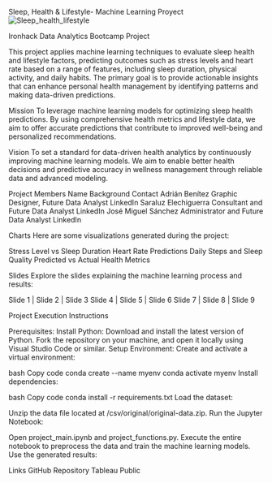 Sleep, Health & Lifestyle- Machine Learning Proyect
![Sleep_health_lifestyle](https://github.com/user-attachments/assets/99e87e02-7fd4-4e2d-9279-a3b0cd51c6ac)

Ironhack Data Analytics Bootcamp Project

This project applies machine learning techniques to evaluate sleep health and lifestyle factors, predicting outcomes such as stress levels and heart rate based on a range of features, including sleep duration, physical activity, and daily habits. The primary goal is to provide actionable insights that can enhance personal health management by identifying patterns and making data-driven predictions.

Mission
To leverage machine learning models for optimizing sleep health predictions. By using comprehensive health metrics and lifestyle data, we aim to offer accurate predictions that contribute to improved well-being and personalized recommendations.

Vision
To set a standard for data-driven health analytics by continuously improving machine learning models. We aim to enable better health decisions and predictive accuracy in wellness management through reliable data and advanced modeling.

Project Members
Name	Background	Contact
Adrián Benítez	Graphic Designer, Future Data Analyst	LinkedIn
Saraluz Elechiguerra	Consultant and Future Data Analyst	LinkedIn
José Miguel Sánchez	Administrator and Future Data Analyst	LinkedIn

Charts
Here are some visualizations generated during the project:

Stress Level vs Sleep Duration
Heart Rate Predictions
Daily Steps and Sleep Quality
Predicted vs Actual Health Metrics

Slides
Explore the slides explaining the machine learning process and results:

Slide 1 | Slide 2 | Slide 3
Slide 4 | Slide 5 | Slide 6
Slide 7 | Slide 8 | Slide 9


Project Execution Instructions

Prerequisites:
Install Python: Download and install the latest version of Python.
Fork the repository on your machine, and open it locally using Visual Studio Code or similar.
Setup Environment:
Create and activate a virtual environment:

bash
Copy code
conda create --name myenv
conda activate myenv
Install dependencies:

bash
Copy code
conda install -r requirements.txt
Load the dataset:

Unzip the data file located at /csv/original/original-data.zip.
Run the Jupyter Notebook:

Open project_main.ipynb and project_functions.py.
Execute the entire notebook to preprocess the data and train the machine learning models.
Use the generated results:


Links
GitHub Repository
Tableau Public

